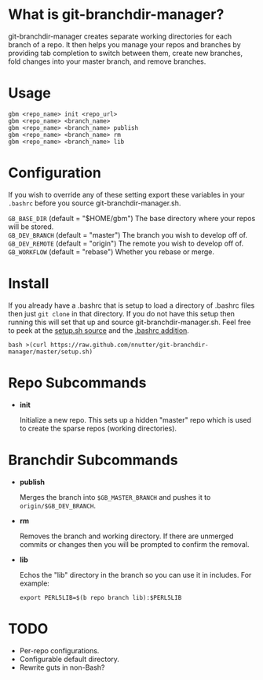 What is git-branchdir-manager?
==============================

git-branchdir-manager creates separate working directories for each branch of a repo. It then helps you manage your repos and branches by providing tab completion to switch between them, create new branches, fold changes into your master branch, and remove branches.

Usage
=====

~~~
gbm <repo_name> init <repo_url>
gbm <repo_name> <branch_name>
gbm <repo_name> <branch_name> publish
gbm <repo_name> <branch_name> rm
gbm <repo_name> <branch_name> lib
~~~

Configuration
=============

If you wish to override any of these setting export these variables in your `.bashrc` before you source git-branchdir-manager.sh.

`GB_BASE_DIR` (default = "$HOME/gbm") The base directory where your repos will be stored.  
`GB_DEV_BRANCH` (default = "master") The branch you wish to develop off of.  
`GB_DEV_REMOTE` (default = "origin") The remote you wish to develop off of.  
`GB_WORKFLOW` (default = "rebase") Whether you rebase or merge.  

Install
=======

If you already have a .bashrc that is setup to load a directory of .bashrc files then just `git clone` in that directory. If you do not have this setup then running this will set that up and source git-branchdir-manager.sh. Feel free to peek at the [setup.sh source][1] and the [.bashrc addition][2].

~~~
bash >(curl https://raw.github.com/nnutter/git-branchdir-manager/master/setup.sh)
~~~

Repo Subcommands
================

- **init**

    Initialize a new repo. This sets up a hidden "master" repo which is used to create the sparse repos (working directories).

Branchdir Subcommands
=====================

- **publish**

    Merges the branch into `$GB_MASTER_BRANCH` and pushes it to `origin/$GB_DEV_BRANCH`.

- **rm**

    Removes the branch and working directory. If there are unmerged commits or changes then you will be prompted to confirm the removal.

- **lib**

    Echos the "lib" directory in the branch so you can use it in includes. For example:

    `export PERL5LIB=$(b repo branch lib):$PERL5LIB`

TODO
====

- Per-repo configurations.
- Configurable default directory.
- Rewrite guts in non-Bash?

[1]: https://github.com/nnutter/git-branchdir-manager/blob/master/setup.sh
[2]: https://github.com/nnutter/git-branchdir-manager/blob/master/bashrc
